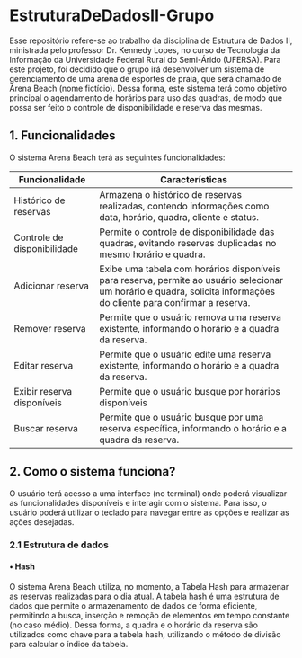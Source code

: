# EstruturaDeDadosII-Grupo

Esse repositório refere-se ao trabalho da disciplina de Estrutura de Dados II, ministrada pelo professor Dr. Kennedy Lopes, no curso de Tecnologia da Informação da Universidade Federal Rural do Semi-Árido (UFERSA). Para este projeto, foi decidido que o grupo irá desenvolver um sistema de gerenciamento de uma arena de esportes de praia, que será chamado de Arena Beach (nome fictício). Dessa forma, este sistema terá como objetivo principal o agendamento de horários para uso das quadras, de modo que possa ser feito o controle de disponibilidade e reserva das mesmas.

## 1. Funcionalidades

O sistema Arena Beach terá as seguintes funcionalidades:

| Funcionalidade           | Características                                                                                              |
|--------------------------|-------------------------------------------------------------------------------------------------------------|
| Histórico de reservas   | Armazena o histórico de reservas realizadas, contendo informações como data, horário, quadra, cliente e status. |
| Controle de disponibilidade | Permite o controle de disponibilidade das quadras, evitando reservas duplicadas no mesmo horário e quadra. |
| Adicionar reserva       | Exibe uma tabela com horários disponíveis para reserva, permite ao usuário selecionar um horário e quadra, solicita informações do cliente para confirmar a reserva. |
| Remover reserva         | Permite que o usuário remova uma reserva existente, informando o horário e a quadra da reserva. |
| Editar reserva          | Permite que o usuário edite uma reserva existente, informando o horário e a quadra da reserva. |
| Exibir reserva disponíveis         | Permite que o usuário busque por horários disponíveis|
| Buscar reserva         | Permite que o usuário busque por uma reserva específica, informando o horário e a quadra da reserva. |

## 2. Como o sistema funciona?

O usuário terá acesso a uma interface (no terminal) onde poderá visualizar as funcionalidades disponíveis e interagir com o sistema. Para isso, o usuário poderá utilizar o teclado para navegar entre as opções e realizar as ações desejadas. 

### 2.1 Estrutura de dados

#### • Hash

O sistema Arena Beach utiliza, no momento, a Tabela Hash para armazenar as reservas realizadas para o dia atual. A tabela hash é uma estrutura de dados que permite o armazenamento de dados de forma eficiente, permitindo a busca, inserção e remoção de elementos em tempo constante (no caso médio). Dessa forma, a quadra e o horário da reserva são utilizados como chave para a tabela hash, utilizando o método de divisão para calcular o índice da tabela. 


